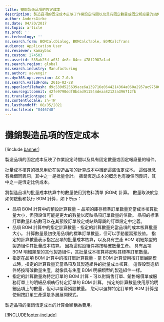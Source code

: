 ```yaml
---
title: 攤銷製造品項的恆定成本
description: 製造品項的固定成本反映了作業設定時間以及具有固定數量或固定報廢量的組件。
author: AndersGirke
ms.date: 04/20/2017
ms.topic: article
ms.prod: ''
ms.technology: ''
ms.search.form: BOMCalcDialog, BOMCalcTable, BOMCalcTrans
audience: Application User
ms.reviewer: kamaybac
ms.custom: 274503
ms.assetid: 535ab25d-a031-4e8c-84ec-478f2987a1ad
ms.search.region: global
ms.search.industry: Manufacturing
ms.author: aevengir
ms.dyn365.ops.version: AX 7.0.0
ms.search.validFrom: 2016-02-28
ms.openlocfilehash: d9c539d525639ace6a139716e0644214364a060a2957ac97586cfad617e56ec0
ms.sourcegitcommit: 42fe9790ddf0bdad911544deaa82123a396712fb
ms.translationtype: HT
ms.contentlocale: zh-TW
ms.lasthandoff: 08/05/2021
ms.locfileid: "8446748"
---
```

# <a name="amortize-constant-costs-for-a-manufactured-item"></a>攤銷製造品項的恆定成本

[!include [banner](../includes/banner.md)]

製造品項的固定成本反映了作業設定時間以及具有固定數量或固定報廢量的組件。 

批量成本核算的概念用於在製造品項的計算成本中攤銷這些恆定成本。 這個概念有幾個同義詞，其中之一是批量會計。 攤銷恆定成本的概念也有幾個同義詞，其中之一是恆定比例成本。

將製造品項的批量成本核算中的數量使用到物料清單 (BOM) 計算。 數量取決於您如何啟動和執行 BOM 計算，如下所示：

-   品項 BOM 計算中的預設計算數量 − 品項的庫存標準訂單數量充當成本核算批量大小，但預設值可能是更大的數量以反映品項訂單數量的倍數。 品項的標準訂單數量和倍數可以在其預設訂單設定或站點專屬的訂單設定中定義。
-   品項 BOM 計算中的指定計算數量 - 指定的計算數量充當品項的成本核算批量大小。 計算數量最初使用品項的標準訂單數量，但可以手動覆寫預設值。 指定的計算數量表示指定品項的批量成本核算，以及具有生產 BOM 明細類型的製造組件其批量成本核算。 因為這假設組件將按精確數量生產。 具有品項 BOM 明細類型的其他製造組件，其批量成本核算將反映其標準訂單數量。
-   指定在品項 BOM 計算中的按訂單計算數量 - 當 BOM 計算使用按訂單展開模式時，指定的計算數量充當品項及其製造組件的批量成本核算。 這假設製造組件將按精確數量生產，就像具有生產 BOM 明細類型的製造組件一樣。
-   指定的計算數量為特定訂單的 BOM 計算 - 可以對銷售訂單、銷售報價單或服務訂單上的明細品項執行特定訂單的 BOM 計算。 指定的計算數量使用原始明細品項上的數量，但可以覆寫預設數量。 您可以選擇特定訂單的 BOM 計算是使用按訂單生產還是多層展開模式。

製造品項的攤銷恆定成本的計算金額稱為費用。







[!INCLUDE[footer-include](../../includes/footer-banner.md)]